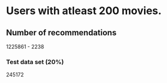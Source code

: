 # Users with atleast 200 movies.

## Number of recommendations

1225861 - 2238

### Test data set (20%)

245172
